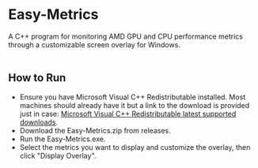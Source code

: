 # Easy-Metrics
A C++ program for monitoring AMD GPU and CPU performance metrics through a customizable screen overlay for Windows.
</br>
</br>

## How to Run
- Ensure you have Microsoft Visual C++ Redistributable installed. Most machines should already have it but a link to the download is provided just in case: [Microsoft Visual C++ Redistributable latest supported downloads](https://learn.microsoft.com/en-us/cpp/windows/latest-supported-vc-redist?view=msvc-170).
- Download the Easy-Metrics.zip from releases.
- Run the Easy-Metrics.exe.
- Select the metrics you want to display and customize the overlay, then click "Display Overlay".
</br>
</br>

